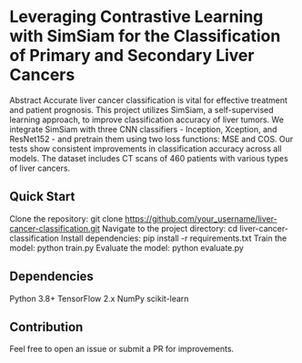 # Leveraging Contrastive Learning with SimSiam for the Classification of Primary and Secondary Liver Cancers
Abstract
Accurate liver cancer classification is vital for effective treatment and patient prognosis. This project utilizes SimSiam, a self-supervised learning approach, to improve classification accuracy of liver tumors. We integrate SimSiam with three CNN classifiers - Inception, Xception, and ResNet152 - and pretrain them using two loss functions: MSE and COS. Our tests show consistent improvements in classification accuracy across all models. The dataset includes CT scans of 460 patients with various types of liver cancers.

## Quick Start
Clone the repository: git clone https://github.com/your_username/liver-cancer-classification.git
Navigate to the project directory: cd liver-cancer-classification
Install dependencies: pip install -r requirements.txt
Train the model: python train.py
Evaluate the model: python evaluate.py

## Dependencies
Python 3.8+
TensorFlow 2.x
NumPy
scikit-learn

## Contribution
Feel free to open an issue or submit a PR for improvements.

